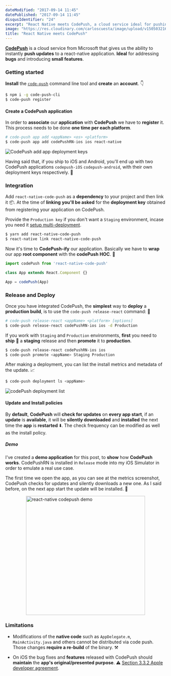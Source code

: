 ```yaml
---
dateModified: "2017-09-14 11:45"
datePublished: "2017-09-14 11:45"
disqusIdentifier: "24"
excerpt: "React Native meets CodePush, a cloud service ideal for pushing instantly bug fixes and new features to a react-native application."
image: "https://res.cloudinary.com/carloscuesta/image/upload/v1505032166/en5fjew0zzealxy9dvja.png"
title: "React Native meets CodePush"
---
```


[**CodePush**](https://microsoft.github.io/code-push/) is a cloud service from Microsoft that gives us the ability to instantly **push updates** to a react-native application. **Ideal** for addressing **bugs** and introducing **small features**.

### Getting started

**Install** the [`code-push`](https://www.npmjs.com/package/code-push-cli) command line tool and **create** an **account**. 👇

```bash
$ npm i -g code-push-cli
$ code-push register
```

#### Create a CodePush application

In order to **associate** our **application** with **CodePush** we have to **register** it. This process needs to be done **one time per each platform**.

```bash
# code-push app add <appName> <os> <platform>
$ code-push app add codePushRN-ios ios react-native
```

![CodePush add app deployment keys](https://res.cloudinary.com/carloscuesta/image/upload/v1505033866/fbvjm5jbshllzoxitknw.png)

Having said that, if you ship to iOS and Android, you'll end up with two CodePush applications `codepush-iOS` `codepush-android`, with their own deployment keys respectively. 🔑

### Integration

Add `react-native-code-push` as a **dependency** to your project and then link it 📦. At the time of **linking** **you'll be asked** for the **deployment key** obtained from registering your application on CodePush.

Provide the `Production key` if you don't want a `Staging` environment, incase you need it [setup multi-deployment](http://microsoft.github.io/code-push/docs/react-native.html#link-8).

```bash
$ yarn add react-native-code-push
$ react-native link react-native-code-push
```

Now it's time to **CodePush-ify** our application. Basically we have to **wrap** our app **root component** with the **codePush** **HOC**. 🔫

```javascript
import codePush from 'react-native-code-push'

class App extends React.Component {}

App = codePush(App)
```

### Release and Deploy

Once you have integrated CodePush, the **simplest** way to **deploy** a **production build**, is to use the `code-push release-react` command: 🚀

```bash
# code-push release-react <appName> <platform> [options]
$ code-push release-react codePushRN-ios ios -d Production
```

If you work with `Staging` and `Production` environments, **first** you need to **ship** 🚢 a **staging** release and then **promote** it to **production**.

```bash
$ code-push release-react codePushRN-ios ios
$ code-push promote <appName> Staging Production
```

After making a deployment, you can list the install metrics and metadata of the update. 📈

```bash
$ code-push deployment ls <appName>
```
![codePush deployment list](https://res.cloudinary.com/carloscuesta/image/upload/v1505066296/yoioqwxipsdlhoriacax.png)

#### Update and Install policies

By **default**, **CodePush** will **check for updates** on **every app start**, if an **update** is **available**, it will be **silently downloaded** and **installed** the next time the **app** is **restarted** ⬇️. The check frequency can be modified as well as the install policy.

##### Demo

I've created a **demo application** for this post, to **show** how **CodePush works**. CodePushRN is installed in `Release` mode into my iOS Simulator in order to emulate a real use case.

The first time we open the app, as you can see at the metrics screenshot, CodePush checks for updates and silently downloads a new one. As I said before, on the next app start the update will be installed. 💯

<img src="https://res.cloudinary.com/carloscuesta/image/upload/v1505066571/vmv0aqiqu0y0l0evthd7.gif" alt="react-native codepush demo" style="width:374px;display:block;margin:auto;">

### Limitations

- Modifications of the **native code** such as `AppDelegate.m`, `MainActivity.java` and others cannot be distributed via code push. Those changes **require a re-build** of the binary. ⚒

- On iOS the bug fixes and **features** released with CodePush should **maintain** the **app's original/presented purpose**. ⚠️ [Section 3.3.2 Apple developer agreement](https://developer.apple.com/programs/ios/information/iOS_Program_Information_4_3_15.pdf).
